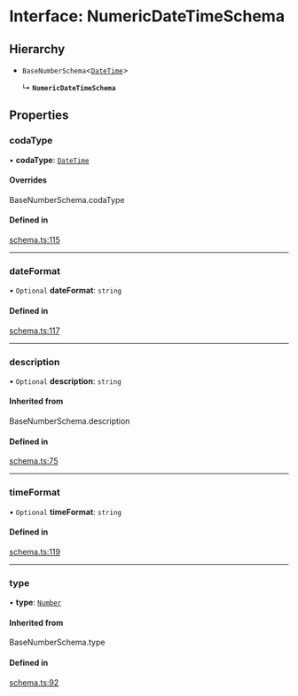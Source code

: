 # Interface: NumericDateTimeSchema

## Hierarchy

- `BaseNumberSchema`<[`DateTime`](../enums/ValueHintType.md#datetime)\>

  ↳ **`NumericDateTimeSchema`**

## Properties

### codaType

• **codaType**: [`DateTime`](../enums/ValueHintType.md#datetime)

#### Overrides

BaseNumberSchema.codaType

#### Defined in

[schema.ts:115](https://github.com/coda/packs-sdk/blob/main/schema.ts#L115)

___

### dateFormat

• `Optional` **dateFormat**: `string`

#### Defined in

[schema.ts:117](https://github.com/coda/packs-sdk/blob/main/schema.ts#L117)

___

### description

• `Optional` **description**: `string`

#### Inherited from

BaseNumberSchema.description

#### Defined in

[schema.ts:75](https://github.com/coda/packs-sdk/blob/main/schema.ts#L75)

___

### timeFormat

• `Optional` **timeFormat**: `string`

#### Defined in

[schema.ts:119](https://github.com/coda/packs-sdk/blob/main/schema.ts#L119)

___

### type

• **type**: [`Number`](../enums/ValueType.md#number)

#### Inherited from

BaseNumberSchema.type

#### Defined in

[schema.ts:92](https://github.com/coda/packs-sdk/blob/main/schema.ts#L92)
